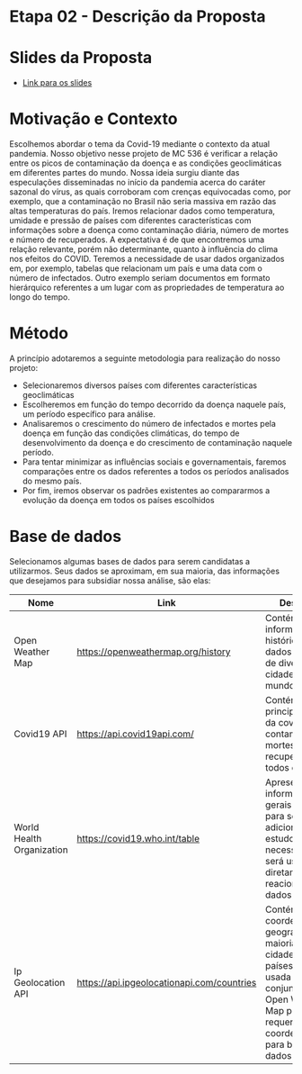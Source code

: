 # Etapa 02 - Descrição da Proposta
# Slides da Proposta
* [Link para os slides](https://github.com/MatheusBulhoes/MC536-Trabalho/blob/main/stage02/slides/ppt%20etapa2.pdf)
# Motivação e Contexto
Escolhemos abordar o tema da Covid-19 mediante o contexto da atual pandemia. Nosso objetivo nesse projeto de MC 536 é verificar a relação entre os picos de contaminação da doença e as condições geoclimáticas em diferentes partes do mundo. Nossa ideia surgiu diante das especulações disseminadas no início da pandemia acerca do caráter sazonal do vírus, as quais corroboram com crenças equivocadas como, por exemplo, que a contaminação no Brasil não seria massiva em razão das altas temperaturas do país. Iremos relacionar dados como temperatura, umidade e pressão de países com diferentes características com informações sobre a doença como contaminação diária, número de mortes e número de recuperados. A expectativa é de que encontremos uma relação relevante, porém não determinante, quanto à influência do clima nos efeitos do COVID. Teremos a necessidade de usar dados organizados
em, por exemplo, tabelas que relacionam um país e uma data com o número de infectados. Outro exemplo seriam documentos em formato hierárquico referentes a um lugar com as propriedades de temperatura ao longo do tempo.
# Método
A princípio adotaremos a seguinte metodologia para realização do nosso projeto:
* Selecionaremos diversos países com diferentes características geoclimáticas
* Escolheremos em função do tempo decorrido da doença naquele país, um período específico para análise.
* Analisaremos o crescimento do número de infectados e mortes pela doença em função das condições climáticas, do tempo de desenvolvimento da doença e do crescimento de contaminação naquele período.
* Para tentar minimizar as influências sociais e governamentais, faremos comparações entre os dados referentes a todos os períodos analisados do mesmo país.
* Por fim, iremos observar os padrões existentes ao compararmos a evolução da doença em todos os países escolhidos
# Base de dados
Selecionamos algumas bases de dados para serem candidatas a utilizarmos. Seus dados se aproximam, em sua maioria, das informações que desejamos para subsidiar nossa análise, são elas:

Nome | Link | Descrição
----- | ----- | -----
Open Weather Map | https://openweathermap.org/history | Contém informações históricas dos dados climáticos de diversas cidades do mundo
Covid19 API | https://api.covid19api.com/ | Contém os principais dados da covid, como contaminação, mortes e recuperados, em todos os países
World Health Organization | https://covid19.who.int/table | Apresenta informações gerais relevantes para serem adicionadas ao estudo, não necessariamente será usada diretamente para reacionar os dados
Ip Geolocation API | https://api.ipgeolocationapi.com/countries | Contém as coordenadas geográficas da maioria das cidades e países. Será usada em conjunto com a Open Weather Map pois essa requer as coordenadas para buscar os dados climáticos
